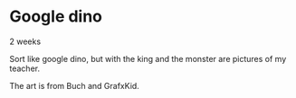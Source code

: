 # Google dino

2 weeks


Sort like google dino, but with the king and the monster are pictures of my teacher.

The art is from Buch and GrafxKid.
